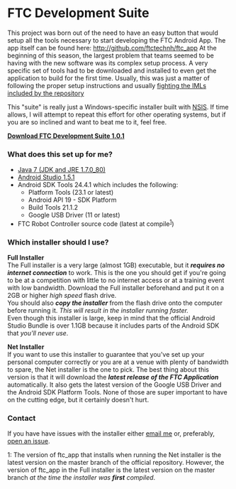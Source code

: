 # FTC Development Suite
This project was born out of the need to have an easy button that would setup all the tools necessary to start developing the FTC Android App. The app itself can be found here: http://github.com/ftctechnh/ftc_app
At the beginning of this season, the largest problem that teams seemed to be having with the new software was its complex setup process. A very specific set of tools had to be downloaded and installed to even get the application to build for the first time. Usually, this was just a matter of following the proper setup instructions and usually [fighting the IMLs included by the repository](https://github.com/ftctechnh/ftc_app/pull/12#issuecomment-153127094)  
  
This "suite" is really just a Windows-specific installer built with [NSIS]([http://nsis.sourceforge.net/).  If time allows, I will attempt to repeat this effort for other operating systems, but if you are so inclined  and want to beat me to it, feel free.  

[**Download FTC Development Suite 1.0.1**](https://github.com/JacobAMason/FTCDevSuite/releases/tag/v1.0.1)

### What does this set up for me?

 - [Java 7 (JDK and JRE 1.7.0_80)](http://www.oracle.com/technetwork/java/javase/downloads/jdk7-downloads-1880260.html)
 - [Android Studio 1.5.1](https://sites.google.com/a/android.com/tools/download/studio/builds/1-5-1)
 - Android SDK Tools 24.4.1 which includes the following:
   - Platform Tools (23.1 or latest)
   - Android API 19 - SDK Platform
   - Build Tools 21.1.2
   - Google USB Driver (11 or latest)
 - FTC Robot Controller source code (latest at compile<sup>[1](#latest-at-compile)</sup>)

### Which installer should I use?
**Full Installer**  
The Full installer is a very large (almost 1GB) executable, but it ***requires no internet connection*** to work. This is the one you should get if you're going to be at a competition with little to no internet access or at a training event with low bandwidth. Download the Full installer beforehand and put it on a 2GB or higher *high speed* flash drive.  
You should also ***copy the installer*** from the flash drive onto the computer before running it. *This will result in the installer running faster.*  
Even though this installer is large, keep in mind that the official Android Studio Bundle is over 1.1GB because it includes parts of the Android SDK that *you'll never use*.

**Net Installer**  
If you want to use this installer to guarantee that you've set up your personal computer correctly or you are at a venue with plenty of bandwidth to spare, the Net installer is the one to pick. The best thing about this version is that it will download the ***latest release of the FTC Application*** automatically.  It also gets the latest version of the Google USB Driver and the Android SDK Platform Tools.  None of those are super important to have on the cutting edge, but it certainly doesn't hurt.

### Contact
If you have have issues with the installer either [email me](mailto:jacob@jacobmason.net) or, preferably, [open an issue](https://github.com/JacobAMason/FTCDevSuite/issues/new).


<a name="latest-at-compile">1</a>: The version of ftc_app that installs when running the Net installer is the latest version on the master branch of the official repository. However, the version of ftc_app in the Full installer is the latest version on the master branch *at the time the installer was* ***first*** *compiled*.
